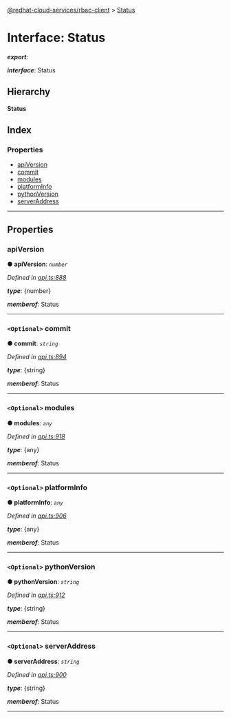 [@redhat-cloud-services/rbac-client](../README.md) > [Status](../interfaces/status.md)

# Interface: Status

*__export__*: 

*__interface__*: Status

## Hierarchy

**Status**

## Index

### Properties

* [apiVersion](status.md#apiversion)
* [commit](status.md#commit)
* [modules](status.md#modules)
* [platformInfo](status.md#platforminfo)
* [pythonVersion](status.md#pythonversion)
* [serverAddress](status.md#serveraddress)

---

## Properties

<a id="apiversion"></a>

###  apiVersion

**● apiVersion**: *`number`*

*Defined in [api.ts:888](https://github.com/RedHatInsights/javascript-clients/blob/master/packages/rbac/api.ts#L888)*

*__type__*: {number}

*__memberof__*: Status

___
<a id="commit"></a>

### `<Optional>` commit

**● commit**: *`string`*

*Defined in [api.ts:894](https://github.com/RedHatInsights/javascript-clients/blob/master/packages/rbac/api.ts#L894)*

*__type__*: {string}

*__memberof__*: Status

___
<a id="modules"></a>

### `<Optional>` modules

**● modules**: *`any`*

*Defined in [api.ts:918](https://github.com/RedHatInsights/javascript-clients/blob/master/packages/rbac/api.ts#L918)*

*__type__*: {any}

*__memberof__*: Status

___
<a id="platforminfo"></a>

### `<Optional>` platformInfo

**● platformInfo**: *`any`*

*Defined in [api.ts:906](https://github.com/RedHatInsights/javascript-clients/blob/master/packages/rbac/api.ts#L906)*

*__type__*: {any}

*__memberof__*: Status

___
<a id="pythonversion"></a>

### `<Optional>` pythonVersion

**● pythonVersion**: *`string`*

*Defined in [api.ts:912](https://github.com/RedHatInsights/javascript-clients/blob/master/packages/rbac/api.ts#L912)*

*__type__*: {string}

*__memberof__*: Status

___
<a id="serveraddress"></a>

### `<Optional>` serverAddress

**● serverAddress**: *`string`*

*Defined in [api.ts:900](https://github.com/RedHatInsights/javascript-clients/blob/master/packages/rbac/api.ts#L900)*

*__type__*: {string}

*__memberof__*: Status

___

